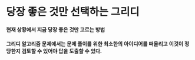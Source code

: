 # 당장 좋은 것만 선택하는 그리디

#### 현재 상황에서 지금 당장 좋은 것만 고르는 방법
#### 그리디 알고리즘 문제에서는 문제 풀이를 위한 최소한의 아이디어를 떠올리고 이것이 정당한지 검토할 수 있어야 답을 도출할 수 있다.